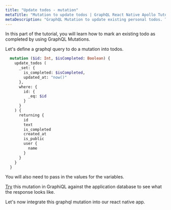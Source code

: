 ```yaml
---
title: "Update todos - mutation"
metaTitle: "Mutation to update todos | GraphQL React Native Apollo Tutorial"
metaDescription: "GraphQL Mutation to update existing personal todos. Try the mutation in GraphiQL, passing the Authorization token to mark a todo as completed"
---
```


In this part of the tutorial, you will learn how to mark an existing todo as completed by using GraphQL Mutations.

Let's define a graphql query to do a mutation into todos.

```graphql
  mutation ($id: Int, $isCompleted: Boolean) {
    update_todos (
      _set: {
        is_completed: $isCompleted,
        updated_at: "now()"
      },
      where: {
        id: {
          _eq: $id
        }
      }
    ) {
      returning {
        id
        text
        is_completed
        created_at
        is_public
        user {
          name
        }
      }
    }
  }
```

You will also need to pass in the values for the variables.

[Try](https://learn.hasura.io/graphql/graphiql?tutorial=react-native) this mutation in GraphiQL against the application database to see what the response looks like.

Let's now integrate this graphql mutation into our react native app.
